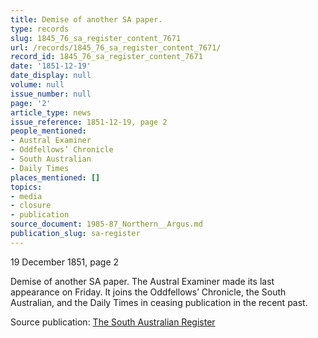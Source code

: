 ```yaml
---
title: Demise of another SA paper.
type: records
slug: 1845_76_sa_register_content_7671
url: /records/1845_76_sa_register_content_7671/
record_id: 1845_76_sa_register_content_7671
date: '1851-12-19'
date_display: null
volume: null
issue_number: null
page: '2'
article_type: news
issue_reference: 1851-12-19, page 2
people_mentioned:
- Austral Examiner
- Oddfellows’ Chronicle
- South Australian
- Daily Times
places_mentioned: []
topics:
- media
- closure
- publication
source_document: 1985-87_Northern__Argus.md
publication_slug: sa-register
---
```


19 December 1851, page 2

Demise of another SA paper.  The Austral Examiner made its last appearance on Friday.  It joins the Oddfellows’ Chronicle, the South Australian, and the Daily Times in ceasing publication in the recent past.

Source publication: [The South Australian Register](/publications/sa-register/)
